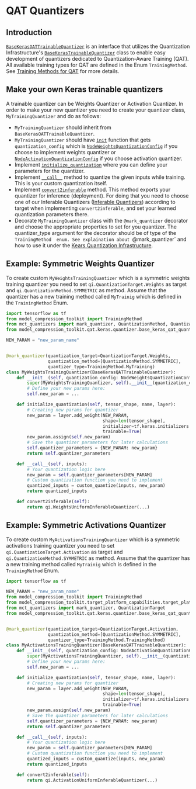 # QAT Quantizers

## Introduction
[`BaseKerasQATTrainableQuantizer`](./quantizer/base_keras_qat_quantizer.py) is an interface that utilizes the Quantization Infrastructure's [`BaseKerasTrainableQuantizer`](../../quantizers_infrastructure/trainable_infrastructure/keras/base_keras_quantizer.py) class to  enable easy development of quantizers dedicated to Quantization-Aware Training (QAT).
All available training types for QAT are defined in the Enum `TrainingMethod`. See [Training Methods for QAT](./quantizer/README.md) for more details.

## Make your own Keras trainable quantizers
A trainable quantizer can be Weights Quantizer or Activation Quantizer.
In order to make your new quantizer you need to create your quantizer class, `MyTrainingQuantizer` and do as follows:
   - `MyTrainingQuantizer` should inherit from `BaseKerasQATTrainableQuantizer`.
   - `MyTrainingQuantizer` should have [`init`](../../quantizers_infrastructure/trainable_infrastructure/common/base_trainable_quantizer.py) function that gets `quantization_config` which is [`NodeWeightsQuantizationConfig`](../../core/common/quantization/node_quantization_config.py#L228) if you choose to implement weights quantizer or [`NodeActivationQuantizationConfig`](../../core/common/quantization/node_quantization_config.py#L63) if you choose activation quantizer.
   - Implement [`initialize_quantization`](../../quantizers_infrastructure/trainable_infrastructure/common/base_trainable_quantizer.py) where you can define your parameters for the quantizer.
   - Implement [`__call__`](../../quantizers_infrastructure/trainable_infrastructure/common/base_trainable_quantizer.py) method to quantize the given inputs while training. This is your custom quantization itself. 
   - Implement [`convert2inferable`](../../quantizers_infrastructure/trainable_infrastructure/common/base_trainable_quantizer.py) method. This method exports your quantizer for inference (deployment). For doing that you need to choose one of our Inferable Quantizers ([Inferable Quantizers](../../quantizers_infrastructure/inferable_infrastructure/keras)) according to target when implementing `convert2inferable`, and set your learned quantization parameters there.
   - Decorate `MyTrainingQuantizer` class with the `@mark_quantizer` decorator and choose the appropriate properties to set for you quantizer. The quantizer_type argument for the decorator should be of type of the `TrainingMethod  enum. See explaination about `@mark_quantizer` and how to use it under the [Kears Quantization Infrastructure](../../quantizers_infrastructure/trainable_infrastructure/keras/README.md).
   
## Example: Symmetric Weights Quantizer
To create custom `MyWeightsTrainingQuantizer` which is a symmetric weights training quantizer you need to set
`qi.QuantizationTarget.Weights` as target and `qi.QuantizationMethod.SYMMETRIC` as method.
Assume that the quantizer has a new training method called `MyTrainig` which is defined in the `TrainingMethod` Enum.

```python
import tensorflow as tf
from model_compression_toolkit import TrainingMethod
from mct_quantizers import mark_quantizer, QuantizationMethod, QuantizationTarget
from model_compression_toolkit.qat.keras.quantizer.base_keras_qat_quantizer import BaseKerasQATTrainableQuantizer

NEW_PARAM = "new_param_name"


@mark_quantizer(quantization_target=QuantizationTarget.Weights,
                quantization_method=[QuantizationMethod.SYMMETRIC],
                quantizer_type=TrainingMethod.MyTraining)
class MyWeightsTrainingQuantizer(BaseKerasQATTrainableQuantizer):
    def __init__(self, quantization_config: NodeWeightsQuantizationConfig):
        super(MyWeightsTrainingQuantizer, self).__init__(quantization_config)
        # Define your new params here:
        self.new_param = ...

    def initialize_quantization(self, tensor_shape, name, layer):
        # Creating new params for quantizer
        new_param = layer.add_weight(NEW_PARAM,
                                     shape=len(tensor_shape),
                                     initializer=tf.keras.initializers.Constant(1.0),
                                     trainable=True)
        new_param.assign(self.new_param)
        # Save the quantizer parameters for later calculations
        self.quantizer_parameters = {NEW_PARAM: new_param}
        return self.quantizer_parameters

    def __call__(self, inputs):
        # Your quantization logic here
        new_param = self.quantizer_parameters[NEW_PARAM]
        # Custom quantization function you need to implement
        quantized_inputs = custom_quantize(inputs, new_param)
        return quantized_inputs

    def convert2inferable(self):
        return qi.WeightsUniformInferableQuantizer(...)
```

## Example: Symmetric Activations Quantizer
To create custom `MyActivationsTrainingQuantizer` which is a symmetric activations training quantizer you need to set `qi.QuantizationTarget.Activation` as target and `qi.QuantizationMethod.SYMMETRIC` as method.
Assume that the quantizer has a new training method called `MyTrainig` which is defined in the `TrainingMethod` Enum.

```python
import tensorflow as tf

NEW_PARAM = "new_param_name"
from model_compression_toolkit import TrainingMethod
from model_compression_toolkit.target_platform_capabilities.target_platform import QuantizationMethod
from mct_quantizers import mark_quantizer, QuantizationTarget
from model_compression_toolkit.qat.keras.quantizer.base_keras_qat_quantizer import BaseKerasQATTrainableQuantizer


@mark_quantizer(quantization_target=QuantizationTarget.Activation,
                quantization_method=[QuantizationMethod.SYMMETRIC],
                quantizer_type=TrainingMethod.TrainingMethod)
class MyActivationsTrainingQuantizer(BaseKerasQATTrainableQuantizer):
    def __init__(self, quantization_config: NodeActivationQuantizationConfig):
        super(MyActivationsTrainingQuantizer, self).__init__(quantization_config)
        # Define your new params here:
        self.new_param = ...

    def initialize_quantization(self, tensor_shape, name, layer):
        # Creating new params for quantizer
        new_param = layer.add_weight(NEW_PARAM,
                                     shape=len(tensor_shape),
                                     initializer=tf.keras.initializers.Constant(1.0),
                                     trainable=True)
        new_param.assign(self.new_param)
        # Save the quantizer parameters for later calculations
        self.quantizer_parameters = {NEW_PARAM: new_param}
        return self.quantizer_parameters

    def __call__(self, inputs):
        # Your quantization logic here
        new_param = self.quantizer_parameters[NEW_PARAM]
        # Custom quantization function you need to implement
        quantized_inputs = custom_quantize(inputs, new_param)
        return quantized_inputs

    def convert2inferable(self):
        return qi.ActivationUniformInferableQuantizer(...)
```
